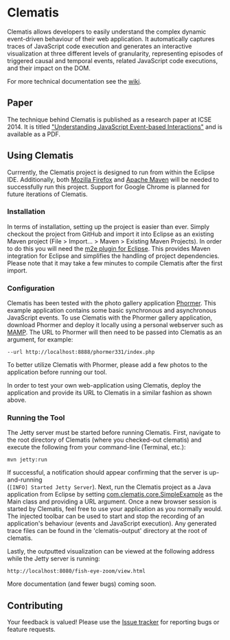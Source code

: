 Clematis
=====

Clematis allows developers to easily understand the complex dynamic event-driven behaviour of their web application. It automatically captures traces of JavaScript code execution and  generates an interactive  visualization at three different  levels of granularity, representing episodes of triggered causal and temporal events, related JavaScript code executions, and their impact on the DOM.

For more technical documentation see the [wiki](https://github.com/saltlab/clematis/wiki).

## Paper

The technique behind Clematis is published as a research paper at ICSE 2014. It is titled ["Understanding JavaScript Event-based Interactions"](http://salt.ece.ubc.ca/publications/saba_clematis.html) and is available as a PDF.


## Using Clematis

Currrently, the Clematis project is designed to run from within the Eclipse IDE. Additionally, both [Mozilla Firefox](http://www.mozilla.org/en-US/firefox/new/) and [Apache Maven](http://maven.apache.org/download.cgi) will be needed to successfully run this project. Support for Google Chrome is planned for future iterations of Clematis.

### Installation

In terms of installation, setting up the project is easier than ever. Simply checkout the project from GitHub and import it into Eclipse as an existing Maven project (File > Import... > Maven > Existing Maven Projects). In order to do this you will need the [m2e plugin for Eclipse](http://eclipse.org/m2e/download/). This provides Maven integration for Eclipse and simplifies the handling of project dependencies. Please note that it may take a few minutes to compile Clematis after the first import.

### Configuration

Clematis has been tested with the photo gallery application [Phormer](http://p.horm.org/er/). This example application contains some basic synchronous and asynchronous JavaScript events. To use Clematis with the Phormer gallery application, download Phormer and deploy it locally using a personal webserver such as [MAMP](http://www.mamp.info/en/index.html). The URL to Phormer will then need to be passed into Clematis as an argument, for example:

```
--url http://localhost:8888/phormer331/index.php
```
To better utilize Clematis with Phormer, please add a few photos to the application before running our tool. 

In order to test your own web-application using Clematis, deploy the application and provide its URL to Clematis in a similar fashion as shown above.

### Running the Tool 

The Jetty server must be started before running Clematis. First, navigate to the root directory of Clematis (where you checked-out clematis) and execute the following from your command-line (Terminal, etc.):

```
mvn jetty:run
```

If successful, a notification should appear confirming that the server is up-and-running  
(``[INFO] Started Jetty Server``). Next, run the Clematis project as a Java application from Eclipse by setting [com.clematis.core.SimpleExample](https://github.com/saltlab/clematis/blob/master/src/main/java/com/clematis/core/SimpleExample.java) as the Main class and providing a URL argument. Once a new browser session is started by Clematis, feel free to use your application as you normally would. The injected toolbar can be used to start and stop the recording of an application's behaviour (events and JavaScript execution). Any generated trace files can be found in the 'clematis-output' directory at the root of clematis.

Lastly, the outputted visualization can be viewed at the following address while the Jetty server is running:

```
http://localhost:8080/fish-eye-zoom/view.html
```

More documentation (and fewer bugs) coming soon.

## Contributing

Your feedback is valued! Please use the [Issue tracker](https://github.com/saltlab/clematis/issues) for reporting bugs or feature requests.



